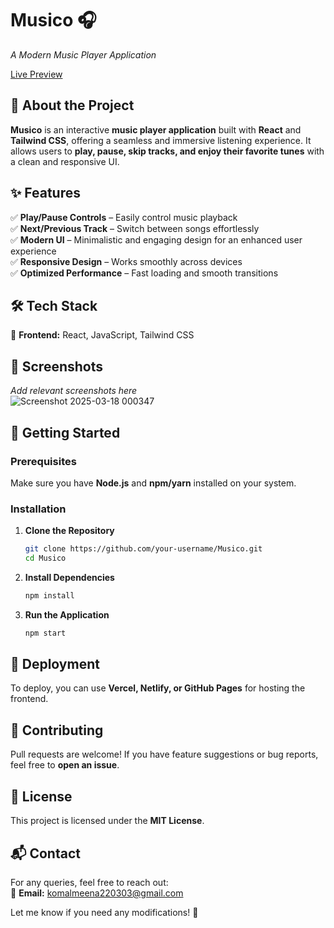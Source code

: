 # **Musico 🎧**  
_A Modern Music Player Application_  

[Live Preview](https://66d42abd15d248ff1c2372ac--spotifyclonebymeeee.netlify.app/)  

## 🚀 About the Project  
**Musico** is an interactive **music player application** built with **React** and **Tailwind CSS**, offering a seamless and immersive listening experience. It allows users to **play, pause, skip tracks, and enjoy their favorite tunes** with a clean and responsive UI.  

## ✨ Features  
✅ **Play/Pause Controls** – Easily control music playback  
✅ **Next/Previous Track** – Switch between songs effortlessly  
✅ **Modern UI** – Minimalistic and engaging design for an enhanced user experience  
✅ **Responsive Design** – Works smoothly across devices  
✅ **Optimized Performance** – Fast loading and smooth transitions  

## 🛠 Tech Stack  
🔹 **Frontend:** React, JavaScript, Tailwind CSS  

## 📸 Screenshots  
_Add relevant screenshots here_  
![Screenshot 2025-03-18 000347](https://github.com/user-attachments/assets/b27ce87c-6b8e-49c9-8901-ea20e9c6ce2a)



## 🚀 Getting Started  

### **Prerequisites**  
Make sure you have **Node.js** and **npm/yarn** installed on your system.  

### **Installation**  

1. **Clone the Repository**  
   ```bash
   git clone https://github.com/your-username/Musico.git
   cd Musico
   ```  

2. **Install Dependencies**  
   ```bash
   npm install
   ```

3. **Run the Application**  
   ```bash
   npm start
   ```

## 🚀 Deployment  
To deploy, you can use **Vercel, Netlify, or GitHub Pages** for hosting the frontend.  

## 🤝 Contributing  
Pull requests are welcome! If you have feature suggestions or bug reports, feel free to **open an issue**.  

## 📜 License  
This project is licensed under the **MIT License**.  

## 📬 Contact  
For any queries, feel free to reach out:  
📧 **Email:** [komalmeena220303@gmail.com](mailto:komalmeena220303@gmail.com)  

Let me know if you need any modifications! 🚀
